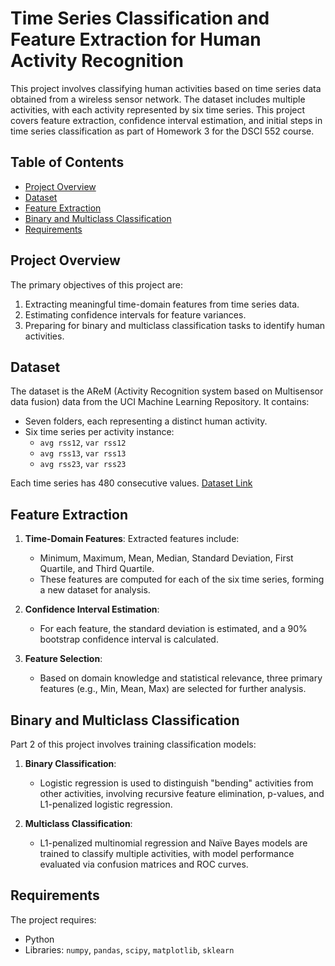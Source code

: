 # Time Series Classification and Feature Extraction for Human Activity Recognition

This project involves classifying human activities based on time series data obtained from a wireless sensor network. The dataset includes multiple activities, with each activity represented by six time series. This project covers feature extraction, confidence interval estimation, and initial steps in time series classification as part of Homework 3 for the DSCI 552 course.

## Table of Contents
- [Project Overview](#project-overview)
- [Dataset](#dataset)
- [Feature Extraction](#feature-extraction)
- [Binary and Multiclass Classification](#binary-and-multiclass-classification)
- [Requirements](#requirements)

## Project Overview
The primary objectives of this project are:
1. Extracting meaningful time-domain features from time series data.
2. Estimating confidence intervals for feature variances.
3. Preparing for binary and multiclass classification tasks to identify human activities.

## Dataset
The dataset is the AReM (Activity Recognition system based on Multisensor data fusion) data from the UCI Machine Learning Repository. It contains:
- Seven folders, each representing a distinct human activity.
- Six time series per activity instance:
  - `avg rss12`, `var rss12`
  - `avg rss13`, `var rss13`
  - `avg rss23`, `var rss23`

Each time series has 480 consecutive values. [Dataset Link](https://archive.ics.uci.edu/ml/datasets/Activity+Recognition+system+based+on+Multisensor+data+fusion)

## Feature Extraction
1. **Time-Domain Features**: Extracted features include:
   - Minimum, Maximum, Mean, Median, Standard Deviation, First Quartile, and Third Quartile.
   - These features are computed for each of the six time series, forming a new dataset for analysis.

2. **Confidence Interval Estimation**:
   - For each feature, the standard deviation is estimated, and a 90% bootstrap confidence interval is calculated.

3. **Feature Selection**:
   - Based on domain knowledge and statistical relevance, three primary features (e.g., Min, Mean, Max) are selected for further analysis.

## Binary and Multiclass Classification
Part 2 of this project involves training classification models:
1. **Binary Classification**:
   - Logistic regression is used to distinguish "bending" activities from other activities, involving recursive feature elimination, p-values, and L1-penalized logistic regression.

2. **Multiclass Classification**:
   - L1-penalized multinomial regression and Naïve Bayes models are trained to classify multiple activities, with model performance evaluated via confusion matrices and ROC curves.

## Requirements
The project requires:
- Python
- Libraries: `numpy`, `pandas`, `scipy`, `matplotlib`, `sklearn`
